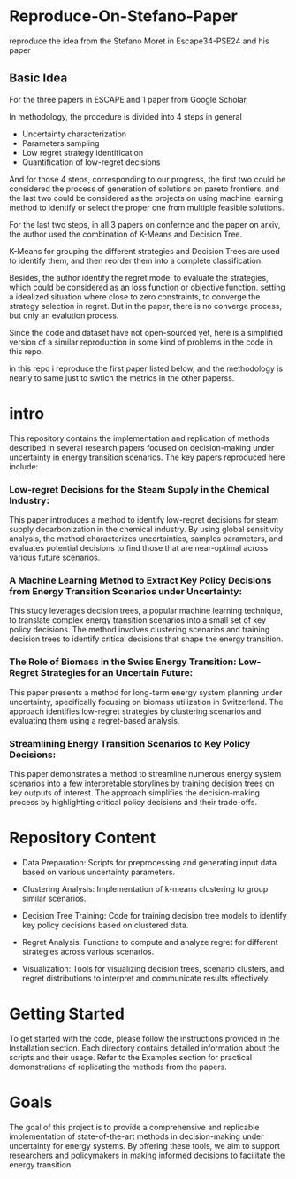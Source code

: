 # Reproduce-On-Stefano-Paper
reproduce the idea from the Stefano Moret in Escape34-PSE24 and his paper

## Basic Idea
For the three papers in ESCAPE and 1 paper from Google Scholar,

In methodology, the procedure is divided into 4 steps in general

 - Uncertainty characterization
 - Parameters sampling
 - Low regret strategy identification
 - Quantification of low-regret decisions


And for those 4 steps, corresponding to our progress, the first two could be considered the process of generation of solutions on pareto frontiers, and the last two could be considered as the 
projects on using machine learning method to identify or select the proper one from multiple feasible solutions.

For the last two steps, in all 3 papers on confernce and the paper on arxiv, the author used the combination of K-Means and Decision Tree.

K-Means for grouping the different strategies and Decision Trees are used to identify them, and then reorder them into a complete classification.

Besides, the author identify the regret model to evaluate the strategies, which could be considered as an loss function or objective function. setting a idealized situation where close to zero constraints, 
to converge the strategy selection in regret. But in the paper, there is no converge process, but only an evalution process.

Since the code and dataset have not open-sourced yet, here is a simplified version of a similar reproduction in some kind of problems in the code in this repo.

in this repo i reproduce the first paper listed below, and the methodology is nearly to same just to swtich the metrics in the other paperss.

# intro
This repository contains the implementation and replication of methods described in several research papers focused on decision-making under uncertainty in energy transition scenarios. The key papers reproduced here include:

### Low-regret Decisions for the Steam Supply in the Chemical Industry:
This paper introduces a method to identify low-regret decisions for steam supply decarbonization in the chemical industry. By using global sensitivity analysis, the method characterizes uncertainties, samples parameters, and evaluates potential decisions to find those that are near-optimal across various future scenarios.

### A Machine Learning Method to Extract Key Policy Decisions from Energy Transition Scenarios under Uncertainty:
This study leverages decision trees, a popular machine learning technique, to translate complex energy transition scenarios into a small set of key policy decisions. The method involves clustering scenarios and training decision trees to identify critical decisions that shape the energy transition.

### The Role of Biomass in the Swiss Energy Transition: Low-Regret Strategies for an Uncertain Future:
This paper presents a method for long-term energy system planning under uncertainty, specifically focusing on biomass utilization in Switzerland. The approach identifies low-regret strategies by clustering scenarios and evaluating them using a regret-based analysis.

### Streamlining Energy Transition Scenarios to Key Policy Decisions:
This paper demonstrates a method to streamline numerous energy system scenarios into a few interpretable storylines by training decision trees on key outputs of interest. The approach simplifies the decision-making process by highlighting critical policy decisions and their trade-offs.

# Repository Content

 - Data Preparation: Scripts for preprocessing and generating input data based on various uncertainty parameters.

 - Clustering Analysis: Implementation of k-means clustering to group similar scenarios.

 - Decision Tree Training: Code for training decision tree models to identify key policy decisions based on clustered data.

 - Regret Analysis: Functions to compute and analyze regret for different strategies across various scenarios.

 - Visualization: Tools for visualizing decision trees, scenario clusters, and regret distributions to interpret and communicate results effectively.

# Getting Started
To get started with the code, please follow the instructions provided in the Installation section. Each directory contains detailed information about the scripts and their usage. Refer to the Examples section for practical demonstrations of replicating the methods from the papers.

# Goals
The goal of this project is to provide a comprehensive and replicable implementation of state-of-the-art methods in decision-making under uncertainty for energy systems. By offering these tools, we aim to support researchers and policymakers in making informed decisions to facilitate the energy transition.


